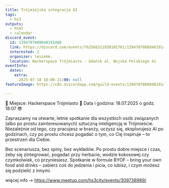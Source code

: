 ```yaml
---
title: Trójmiejska integracja AI
tags:
  - hs3
outputs:
  - html
  - calendar
discord_event:
  id: 1394707088848191488
  link: https://discord.com/events/762566311930101761/1394707088848191488
  interested: 2
  organizer: leszekm.
  location: Hackerspace Trójmiasto - Gdańsk al. Wojska Polskiego 41
eventInfo:
  dates:
    extra:
      2025-07-18 18:00-21:00: null
featureImage: https://cdn.discordapp.com/guild-events/1394707088848191488/fd9b820bf1a6be027cd3e2e48cf30579.png?size=1024

---
```


📍 Miejsce: Hackerspace Trójmiasto
📅 Data i godzina: 18.07.2025 o godz. 18:07 😎

Zapraszamy na otwarte, letnie spotkanie dla wszystkich osób związanych (albo po prostu zainteresowanych) sztuczną inteligencją w Trójmieście. Niezależnie od tego, czy pracujesz w branży, uczysz się, eksplorujesz AI po godzinach, czy po prostu chcesz pogadać o tym, co Cię inspiruje – to przestrzeń dla Ciebie.

Bez scenariusza, bez spiny, bez wykładów. Po prostu dobre miejsce i czas, żeby się zintegrować, pogadać przy herbacie, wodzie kokosowej czy czymkolwiek, co przyniesiesz. Spotkanie w formule BYOF – bring your own food and drinks – zabierz coś do jedzenia i picia, co lubisz, i czym możesz się podzielić z innymi.

więcej info -> https://www.meetup.com/hs3city/events/309738989/
